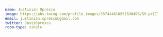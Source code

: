 ```yaml
---
name: Justinian Oprescu
image: https://pbs.twimg.com/profile_images/557444616551530496/S9-prIIT.jpeg
email: justinian.oprescu@gmail.com
twitter: JustiOprescu
room-type: single
---
```

